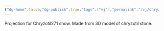 ```yaml
---
{"dg-home":false,"dg-publish":true,"tags":["vj"],"permalink":"/vj/chryzotil271/","dgPassFrontmatter":true}
---
```


Projection for Chryzotil271 show. Made from 3D model of chryzotil stone.

